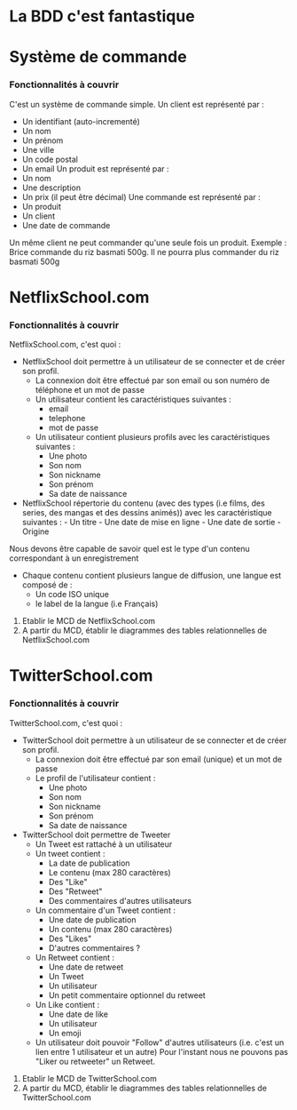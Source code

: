 # La BDD c'est fantastique

# Système de commande


### Fonctionnalités à couvrir

C'est un système de commande simple.
Un client est représenté par : 
- Un identifiant (auto-incrementé)
- Un nom
- Un prénom
- Une ville
- Un code postal
- Un email
Un produit est représenté par :
- Un nom
- Une description
- Un prix (il peut être décimal)
Une commande est représenté par :
- Un produit
- Un client
- Une date de commande

Un même client ne peut commander qu'une seule fois un produit. 
Exemple : Brice commande du riz basmati 500g. Il ne pourra plus commander du riz basmati 500g


# NetflixSchool.com

### Fonctionnalités à couvrir

NetflixSchool.com, c'est quoi :
- NetflixSchool doit permettre à un utilisateur de se connecter et de créer son profil.
	- La connexion doit être effectué par son email ou son numéro de téléphone et un mot de passe
	- Un utilisateur contient les caractéristiques suivantes :
		- email
		- telephone
		- mot de passe
	- Un utilisateur contient plusieurs profils avec les caractéristiques suivantes :
		- Une photo
		- Son nom
		- Son nickname
		- Son prénom
		- Sa date de naissance
- NetflixSchool répertorie du contenu (avec des types (i.e films, des series, des mangas et des dessins animés)) avec les caractéristique suivantes :
		- Un titre
		- Une date de mise en ligne
		- Une date de sortie
		- Origine

Nous devons être capable de savoir quel est le type d'un contenu correspondant à un enregistrement
- Chaque contenu contient plusieurs langue de diffusion, une langue est composé de :
	- Un code ISO unique
	- le label de la langue (i.e Français)

1. Etablir le MCD de NetflixSchool.com
2. A partir du MCD, établir le diagrammes des tables relationnelles de NetflixSchool.com


# TwitterSchool.com

### Fonctionnalités à couvrir

TwitterSchool.com, c'est quoi :
- TwitterSchool doit permettre à un utilisateur de se connecter et de créer son profil.
	- La connexion doit être effectué par son email (unique) et un mot de passe
	- Le profil de l'utilisateur contient :
		- Une photo
		- Son nom
		- Son nickname
		- Son prénom
		- Sa date de naissance
- TwitterSchool doit permettre de Tweeter 
	- Un Tweet est rattaché à un utilisateur
	- Un tweet contient :
		- La date de publication
		- Le contenu (max 280 caractères)
		- Des "Like"
		- Des "Retweet"
		- Des commentaires d'autres utilisateurs
	- Un commentaire d'un Tweet contient :
		- Une date de publication
		- Un contenu (max 280 caractères)
		- Des "Likes"
		- D'autres commentaires ?
	- Un Retweet contient :
		- Une date de retweet
		- Un Tweet
		- Un utilisateur
		- Un petit commentaire optionnel du retweet
	- Un Like contient :
		- Une date de like
		- Un utilisateur
		- Un emoji
	- Un utilisateur doit pouvoir "Follow" d'autres utilisateurs (i.e. c'est un lien entre 1 utilisateur et un autre)
Pour l'instant nous ne pouvons pas "Liker ou retweeter" un Retweet.

1. Etablir le MCD de TwitterSchool.com
2. A partir du MCD, établir le diagrammes des tables relationnelles de TwitterSchool.com
